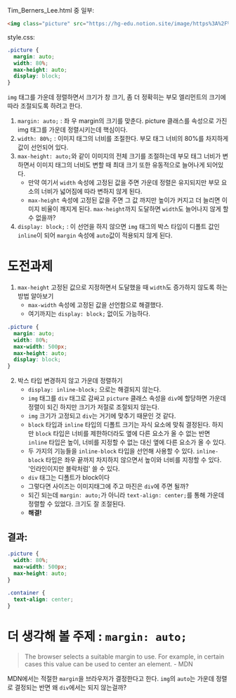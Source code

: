 Tim_Berners_Lee.html 중 일부:
```html
<img class="picture" src="https://hg-edu.notion.site/image/https%3A%2F%2Fs3-us-west-2.amazonaws.com%2Fsecure.notion-static.com%2Fe6ff5491-22ad-4bbf-b973-90adaadec36f%2F01_HTML_CSS_Basics_01_01.jpg?id=21ff0c8b-b1ac-4661-a3b4-9f25d321573a&table=block&spaceId=f7ab64f0-6613-4035-b609-06b6865d9b61&width=600&userId=&cache=v2" alt="팀 버너스리">
```
style.css:
```css
.picture {
  margin: auto;
  width: 80%;
  max-height: auto;
  display: block;
}
```

`img` 태그를 가운데 정렬하면서 크기가 창 크기, 좀 더 정확히는 부모 엘리먼트의 크기에 따라 조절되도록 하려고 한다.
1. `margin: auto;` : 좌 우 margin의 크기를 맞춘다. picture 클래스를 속성으로 가진 img 태그를 가운데 정렬시키는데 핵심이다.
2. `width: 80%;` : 이미지 태그의 너비를 조절한다. 부모 태그 너비의 80%를 차지하게 값이 선언되어 있다.
3. `max-height: auto;`와 같이 이미지의 전체 크기를 조절하는데 부모 태그 너비가 변하면서 이미지 태그의 너비도 변할 때 최대 크기 또한 유동적으로 늘어나게 되어있다.
	- 만약 여기서 `width` 속성에 고정된 값을 주면 가운데 정렬은 유지되지만 부모 요소의 너비가 넓어짐에 따라 변하지 않게 된다.
	- `max-height` 속성에 고정된 값을 주면 그 값 까지만 높이가 커지고 더 늘리면 이미지 비율이 깨지게 된다. `max-height`까지 도달하면 `width`도 늘어나지 않게 할 수 없을까?
4. `display: block;` : 이 선언을 하지 않으면 `img` 태그의 박스 타입이 디폴트 값인 `inline`이 되어 `margin` 속성에 `auto`값이 적용되지 않게 된다.

# 도전과제
1. `max-height` 고정된 값으로 지정하면서 도달했을 때 `width`도 증가하지 않도록 하는 방법 알아보기
	- `max-width` 속성에 고정된 값을 선언함으로 해결했다.
	- 여기까지는 `display: block;` 없이도 가능하다.
```css
.picture {
  margin: auto;
  width: 80%;
  max-width: 500px;
  max-height: auto;
  display: block;
}
```

2. 박스 타입 변경하지 않고 가운데 정렬하기
	- `display: inline-block;` 으로는 해결되지 않는다.
	- `img` 태그를 `div` 태그로 감싸고 `picture` 클래스 속성을 `div`에 할당하면 가운데 정렬이 되긴 하지만 크기가 저절로 조절되지 않는다.
	- `img` 크기가 고정되고 `div`는 거기에 맞추기 때문인 것 같다.
	- `block` 타입과 `inline` 타입의 디폴트 크기는 자식 요소에 맞춰 결정된다. 하지만 `block` 타입은 너비를 제한하더라도 옆에 다른 요소가 올 수 없는 반면 `inline` 타입은 높이, 너비를 지정할 수 없는 대신 옆에 다른 요소가 올 수 있다.
	- 두 가지의 기능들을 `inline-block` 타입을 선언해 사용할 수 있다. `inline-block` 타입은 좌우 끝까지 차지하지 않으면서 높이와 너비를 지정할 수 있다. '인라인이지만 블락처럼' 쓸 수 있다.
	- `div` 태그는 디폴트가 block이다
	- 그렇다면 사이즈는 이미지태그에 주고 마진은 `div`에 주면 될까?
	- 되긴 되는데 `margin: auto;`가 아니라 `text-align: center;`를 통해 가운데 정렬할 수 있었다. 크기도 잘 조절된다.
	- **해결!**

## 결과:
```css
.picture {
  width: 80%;
  max-width: 500px;
  max-height: auto;
}
 
.container {
  text-align: center;
}
```

# 더 생각해 볼 주제 : `margin: auto;`
> The browser selects a suitable margin to use. For example, in certain cases this value can be used to center an element. - MDN

MDN에서는 적절한 `margin`을 브라우저가 결정한다고 한다. `img`의 `auto`는 가운데 정렬로 결정되는 반면 왜 `div`에서는 되지 않는걸까?
